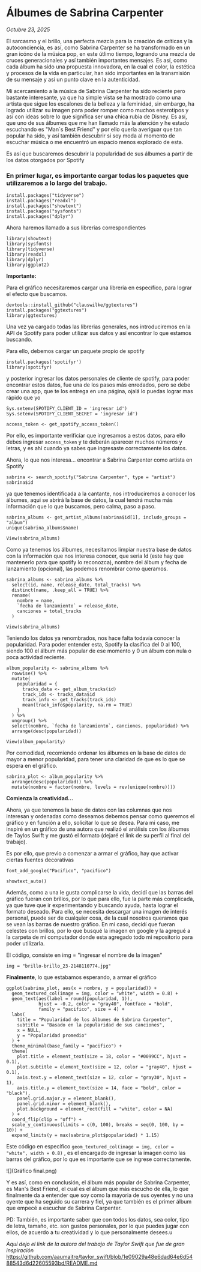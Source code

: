 # Álbumes de Sabrina Carpenter

*Octubre 23, 2025*

El sarcasmo y el brillo, una perfecta mezcla para la creación de críticas y la autoconciencia, es así, como Sabrina Carpenter se ha transformado en un gran icóno de la música pop, en este útlimo tiempo, logrando una mezcla de cruces generacionales y así también importantes mensajes. Es así, como cada álbum ha sido una propuesta innovadora, en la cual el color, la estética y procesos de la vida en particular, han sido importantes en la transmisión de su mensaje y así un punto clave en la autenticidad.

Mi acercamiento a la música de Sabrina Carpenter ha sido reciente pero bastante interesante, ya que ha simple vista se ha mostrado como una artista que sigue los escalones de la belleza y la feminidad, sin embargo, ha logrado utilizar su imagen para poder romper como muchos esterotipos y así con ideas sobre lo que significa ser una chica rubia de Disney. Es así, que uno de sus álbumes que me han llamado más la atención y he estado escuchando es "Man´s Best Friend" y por ello quería averiguar que tan popular ha sido, y así también descubrir si soy moda al momento de escuchar música o me encuentró un espacio menos explorado de esta.

Es así que buscaremos descubrir la popularidad de sus álbumes a partir de los datos otorgados por Spotify

### **En primer lugar,** es importante cargar todas los paquetes que utilizaremos a lo largo del trabajo.

```{r}
install.packages("tidyverse")
install.packages("readxl")
install.packages("showtext")
install.packages("sysfonts")
install.packages("dplyr")
```

Ahora haremos llamado a sus librerias correspondientes

```{r}
library(showtext)
library(sysfonts)
library(tidyverse)
library(readxl)
library(dplyr)
library(ggplot2)
```

**Importante:**

Para el gráfico necesitaremos cargar una libreria en específico, para lograr el efecto que buscamos.

```{r}
devtools::install_github("clauswilke/ggtextures")
install.packages("ggtextures")
library(ggtextures)
```

Una vez ya cargado todas las librerias generales, nos introduciremos en la API de Spotify para poder utilizar sus datos y así encontrar lo que estamos buscando.

Para ello, debemos cargar un paquete propio de spotify

```{r}
install.packages('spotifyr')
library(spotifyr)
```

y posterior ingresar los datos personales de cliente de spotify, para poder encontrar estos datos, fue una de los pasos más enredados, pero se debe crear una app, que te los entrega en una página, ojalá lo puedas lograr mas rápido que yo

```{r}
Sys.setenv(SPOTIFY_CLIENT_ID = 'ingresar id')
Sys.setenv(SPOTIFY_CLIENT_SECRET = 'ingresar id')

access_token <- get_spotify_access_token()
```

Por ello, es importante verificiar que ingresamos a estos datos, para ello debes ingresar `access_token` y te deberán aparecer muchos números y letras, y es ahí cuando ya sabes que ingresaste correctamente los datos.

Ahora, lo que nos interesa... encontrar a Sabrina Carpenter como artista en Spotify

```{r}
sabrina <- search_spotify("Sabrina Carpenter", type = "artist")
sabrina$id
```

ya que tenemos identificada a la cantante, nos introduciremos a conocer los álbumes, aqui se abrirá la base de datos, la cual tendrá mucha más información que lo que buscamos, pero calma, paso a paso.

```{r}
sabrina_albums <- get_artist_albums(sabrina$id[1], include_groups = "album")
unique(sabrina_albums$name)

View(sabrina_albums)
```

Como ya tenemos los álbumes, necesitamos limpiar nuestra base de datos con la información que nos interesa conocer, que seria Id (este hay que mantenerlo para que spotify lo reconozca), nombre del álbum y fecha de lanzamiento (opcional), las podemos renombrar como queramos.

```{r}
sabrina_albums <- sabrina_albums %>%
  select(id, name, release_date, total_tracks) %>%
  distinct(name, .keep_all = TRUE) %>%
  rename(
    nombre = name,
    `fecha de lanzamiento` = release_date,
    canciones = total_tracks
  )

View(sabrina_albums)
```

Teniendo los datos ya renombrados, nos hace falta todavía conocer la popularidad. Para poder entender esta, Spotify la clasifica del 0 al 100, siendo 100 el álbum más popular de ese momento y 0 un álbum con nula o poca actividad reciente.

```{r}
album_popularity <- sabrina_albums %>%
  rowwise() %>%
  mutate(
    popularidad = {
      tracks_data <- get_album_tracks(id)
      track_ids <- tracks_data$id
      track_info <- get_tracks(track_ids)
      mean(track_info$popularity, na.rm = TRUE)
    }
  ) %>%
  ungroup() %>%
  select(nombre, `fecha de lanzamiento`, canciones, popularidad) %>%
  arrange(desc(popularidad))

View(album_popularity)
```

Por comodidad, recomiendo ordenar los álbumes en la base de datos de mayor a menor popularidad, para tener una claridad de que es lo que se espera en el gráfico.

```{r}
sabrina_plot <- album_popularity %>%
  arrange(desc(popularidad)) %>%
  mutate(nombre = factor(nombre, levels = rev(unique(nombre))))
```

**Comienza la creatividad...**

Ahora, ya que tenemos la base de datos con las columnas que nos interesan y ordenadas como deseamos debemos pensar como queremos el gráfico y en función a ello, solicitar lo que se desea. Para mi caso, me inspiré en un gráfico de una autora que realizó el análisis con los álbumes de Taylos Swift y me gustó el formato (dejaré el link de su perfil al final del trabajo).

Es por ello, que previo a comenzar a armar el gráfico, hay que activar ciertas fuentes decorativas

```{r}
font_add_google("Pacifico", "pacifico")

showtext_auto()
```

Además, como a una le gusta complicarse la vida, decidí que las barras del gráfico fueran con brillos, por lo que para ello, fue la parte más complicada, ya que tuve que ir experimentando y buscando ayuda, hasta lograr el formato deseado. Para ello, se necesita descargar una imagen de interés personal, puede ser de cualquier cosa, de la cual nosotros queramos que se vean las barras de nuestro gráfico. En mi caso, decidí que fueran celestes con brillos, por lo que busqué la imagen en google y la agregué a la carpeta de mi computador donde esta agregado todo mi repositorio para poder utilizarla.

El código, consiste en img = "ingresar el nombre de la imagen"

```{r}
img = "brillo-brillo_23-2148110774.jpg"
```

**Finalmente**, lo que estabamos esperando, a armar el gráfico

```{r}
ggplot(sabrina_plot, aes(x = nombre, y = popularidad)) +
  geom_textured_col(image = img, color = "white", width = 0.8) +  
  geom_text(aes(label = round(popularidad, 1)), 
            hjust = -0.2, color = "gray40", fontface = "bold", 
            family = "pacifico", size = 4) +
  labs(
    title = "Popularidad de los álbumes de Sabrina Carpenter",
    subtitle = "Basado en la popularidad de sus canciones",
    x = NULL,
    y = "Popularidad promedio"
  ) +
  theme_minimal(base_family = "pacifico") +
  theme(
    plot.title = element_text(size = 18, color = "#0099CC", hjust = 0.1),
    plot.subtitle = element_text(size = 12, color = "gray40", hjust = 0.1),
    axis.text.y = element_text(size = 12, color = "gray30", hjust = 1),
    axis.title.y = element_text(size = 14, face = "bold", color = "black"),
    panel.grid.major.y = element_blank(),
    panel.grid.minor = element_blank(),
    plot.background = element_rect(fill = "white", color = NA)
  ) +
  coord_flip(clip = "off") + 
  scale_y_continuous(limits = c(0, 100), breaks = seq(0, 100, by = 10)) +
  expand_limits(y = max(sabrina_plot$popularidad) * 1.15)
```

Este código en específico `geom_textured_col(image = img, color = "white", width = 0.8)` , es el encargado de ingresar la imagen como las barras del gráfico, por lo que es importante que se ingrese correctamente.

![](Gráfico final.png)

Y es así, como en conclusión, el álbum más popular de Sabrina Carpenter, es Man's Best Friend, el cual es el álbum que más escucho de ella, lo que finalmente da a entender que soy como la mayoria de sus oyentes y no una oyente que ha seguido su carrera y fiel, ya que también es el primer álbum que empecé a escuchar de Sabrina Carpenter.

PD: También, es importante saber que c![]()on todos los datos, sea color, tipo de letra, tamaño, etc. son gustos personales, por lo que puedes jugar con ellos, de acuerdo a tu creatividad y lo que personalmente desees.u

*Aquí dejo el link de la autora del trabajo de Taylor Swift que fue de gran inspiración* <https://github.com/aaumaitre/taylor_swift/blob/1e09029a48e6dad64e6d5488543d6d22605593bd/README.md>
